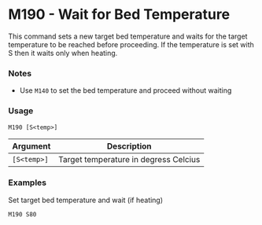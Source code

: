 # M190 - Wait for Bed Temperature

This command sets a new target bed temperature and waits for the target temperature to be reached before proceeding. If the temperature is set with S then it waits only when heating.


### Notes

- Use `M140` to set the bed temperature and proceed without waiting


### Usage

``` M190 [S<temp>] ```

| Argument    | Description |
| ----------- | ----------- |
| `[S<temp>]` | Target temperature in degress Celcius |


### Examples

Set target bed temperature and wait (if heating)
```
M190 S80
```